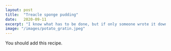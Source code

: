 ```yaml
---
layout: post
title:  "Treacle sponge pudding"
date:   2020-09-11
excerpt: "I know what has to be done, but if only someone wrote it down..."
image: "/images/potato_gratin.jpeg"
---
```


You should add this recipe.